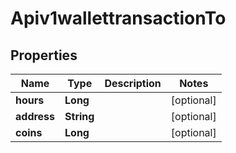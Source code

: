 
# Apiv1wallettransactionTo

## Properties
Name | Type | Description | Notes
------------ | ------------- | ------------- | -------------
**hours** | **Long** |  |  [optional]
**address** | **String** |  |  [optional]
**coins** | **Long** |  |  [optional]



